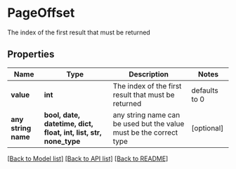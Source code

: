 # PageOffset

The index of the first result that must be returned

## Properties
Name | Type | Description | Notes
------------ | ------------- | ------------- | -------------
**value** | **int** | The index of the first result that must be returned | defaults to 0
**any string name** | **bool, date, datetime, dict, float, int, list, str, none_type** | any string name can be used but the value must be the correct type | [optional]

[[Back to Model list]](../README.md#documentation-for-models) [[Back to API list]](../README.md#documentation-for-api-endpoints) [[Back to README]](../README.md)


